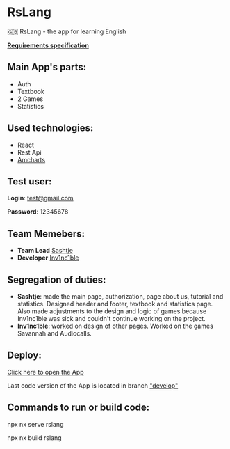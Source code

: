 # RsLang

🇬🇧 RsLang - the app for learning English

[**Requirements specification**](https://github.com/rolling-scopes-school/tasks/blob/master/tasks/stage-2/rs-lang/rslang.md)

## Main App's parts:
- Auth
- Textbook
- 2 Games
- Statistics

## Used technologies:
- React
- Rest Api
- [Amcharts](https://www.amcharts.com/)

## Test user:
**Login**: test@gmail.com

**Password**: 12345678

## Team Memebers:
- **Team Lead** [Sashtje](https://github.com/sashtje)
- **Developer** [Inv1nc1ble](https://github.com/Inv1nc1ble)

## Segregation of duties:
- **Sashtje**: made the main page, authorization, page about us, tutorial and statistics. Designed header and footer, textbook and statistics page. Also made adjustments to the design and logic of games because Inv1nc1ble was sick and couldn't continue working on the project.
- **Inv1nc1ble**: worked on design of other pages. Worked on the games Savannah and Audiocalls.

## Deploy:
[Click here to open the App](https://sashtje.github.io/rslang/)

Last code version of the App is located in branch ["develop"](https://github.com/sashtje/rslang/tree/develop)

## Сommands to run or build code:
npx nx serve rslang

npx nx build rslang
